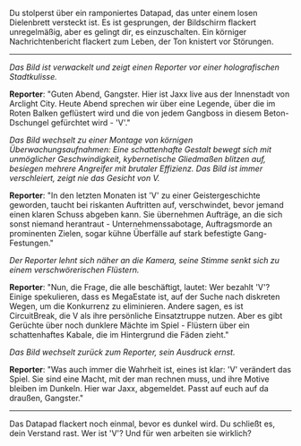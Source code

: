 Du stolperst über ein ramponiertes Datapad, das unter einem losen Dielenbrett versteckt ist. Es ist gesprungen, der Bildschirm flackert unregelmäßig, aber es gelingt dir, es einzuschalten. Ein körniger Nachrichtenbericht flackert zum Leben, der Ton knistert vor Störungen.

---

_Das Bild ist verwackelt und zeigt einen Reporter vor einer holografischen Stadtkulisse._

**Reporter**: "Guten Abend, Gangster. Hier ist Jaxx live aus der Innenstadt von Arclight City. Heute Abend sprechen wir über eine Legende, über die im Roten Balken geflüstert wird und die von jedem Gangboss in diesem Beton-Dschungel gefürchtet wird - 'V'."

_Das Bild wechselt zu einer Montage von körnigen Überwachungsaufnahmen: Eine schattenhafte Gestalt bewegt sich mit unmöglicher Geschwindigkeit, kybernetische Gliedmaßen blitzen auf, besiegen mehrere Angreifer mit brutaler Effizienz. Das Bild ist immer verschleiert, zeigt nie das Gesicht von V._

**Reporter**: "In den letzten Monaten ist 'V' zu einer Geistergeschichte geworden, taucht bei riskanten Auftritten auf, verschwindet, bevor jemand einen klaren Schuss abgeben kann. Sie übernehmen Aufträge, an die sich sonst niemand herantraut - Unternehmenssabotage, Auftragsmorde an prominenten Zielen, sogar kühne Überfälle auf stark befestigte Gang-Festungen."

_Der Reporter lehnt sich näher an die Kamera, seine Stimme senkt sich zu einem verschwörerischen Flüstern._

**Reporter**: "Nun, die Frage, die alle beschäftigt, lautet: Wer bezahlt 'V'? Einige spekulieren, dass es MegaEstate ist, auf der Suche nach diskreten Wegen, um die Konkurrenz zu eliminieren. Andere sagen, es ist CircuitBreak, die V als ihre persönliche Einsatztruppe nutzen. Aber es gibt Gerüchte über noch dunklere Mächte im Spiel - Flüstern über ein schattenhaftes Kabale, die im Hintergrund die Fäden zieht."

_Das Bild wechselt zurück zum Reporter, sein Ausdruck ernst._

**Reporter**: "Was auch immer die Wahrheit ist, eines ist klar: 'V' verändert das Spiel. Sie sind eine Macht, mit der man rechnen muss, und ihre Motive bleiben im Dunkeln. Hier war Jaxx, abgemeldet. Passt auf euch auf da draußen, Gangster."

---

Das Datapad flackert noch einmal, bevor es dunkel wird. Du schließt es, dein Verstand rast. Wer ist 'V'? Und für wen arbeiten sie wirklich?
